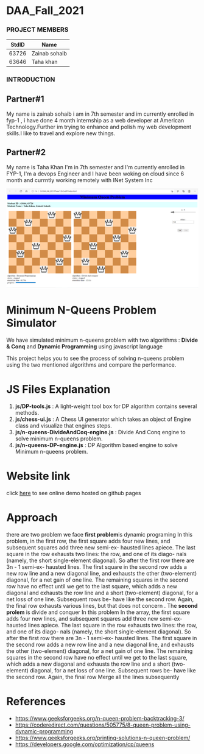 # DAA_Fall_2021
### PROJECT MEMBERS
StdID | Name
------------ | -------------
63726 | Zainab sohaib
63646 | Taha khan
### INTRODUCTION
## Partner#1
My name is zainab sohaib i am in 7th semester and im currently enrolled in fyp-1 , i have done 4 month internship as a web developer at American Technology.Further im trying to enhance and polish my web development skills.I like to travel and explore new things.
## Partner#2
My name is Taha Khan I'm in 7th semester and I'm currently enrolled in FYP-1, I'm a devops Engineer and I have been woking on cloud since 6 month and currntly working remotely with INet System Inc

![Demo](demo.PNG "demo")

# Minimum N-Queens Problem Simulator
We have  simulated minimum n-queens problem with two algorithms : **Divide & Conq** and **Dynamic Programming** using javascript language

This project helps you to see the process of solving n-queens problem using the two mentioned algorithms and compare the performance.

# JS Files Explanation
1. **js/DP-tools.js** : A light-weight tool box for DP algorithm contains several methods.
2. **js/chess-ui.js** : A Chess UI generator which takes an object of Engine class and visualize that engines steps.
3. **js/n-queens-DivideAndCoq-engine.js** : Divide And Conq engine to solve minimum n-queens problem.
4. **js/n-queens-DP-engine.js** : DP Algorithm based engine to solve Minimum n-queens problem.
# Website link
click [here](https://scintelligencia.com/taha/) to see online demo hosted on github pages

# Approach
there are two problem we face **first problem**is dynamic programing In this problem, in the
first row, the first square adds four new lines, and 
subsequent squares add three new semi-ex-
hausted lines apiece. The last square in the row 
exhausts two lines: the row, and one of its diago-
nals (namely, the short single-element diagonal). 
So after the first row there are 3n - 1 semi-ex-
hausted lines. The first square in the second row 
adds a new row line and a new diagonal line, and 
exhausts the other (two-element) diagonal, for a 
net gain of one line. The remaining squares in the 
second row have no effect until we get to the last 
square, which adds a new diagonal and exhausts 
the row line and a short (two-element) diagonal, 
for a net loss of one line. Subsequent rows be-
have like the second row. Again, the final row 
exhausts various lines, but that does not concern . 
The **second prolem** is divide and conquer In this problem 
In the 
array, the first square adds four new lines, and 
subsequent squares add three new semi-ex-
hausted lines apiece. The last square in the row 
exhausts two lines: the row, and one of its diago-
nals (namely, the short single-element diagonal). 
So after the first row there are 3n - 1 semi-ex-
hausted lines. The first square in the second row 
adds a new row line and a new diagonal line, and 
exhausts the other (two-element) diagonal, for a 
net gain of one line. The remaining squares in the 
second row have no effect until we get to the last 
square, which adds a new diagonal and exhausts 
the row line and a short (two-element) diagonal, 
for a net loss of one line. Subsequent rows be-
have like the second row. Again, the final row 
Merge all the lines subsequently

# References
* https://www.geeksforgeeks.org/n-queen-problem-backtracking-3/
* https://coderedirect.com/questions/505775/8-queen-problem-using-dynamic-programming
* https://www.geeksforgeeks.org/printing-solutions-n-queen-problem/
* https://developers.google.com/optimization/cp/queens
